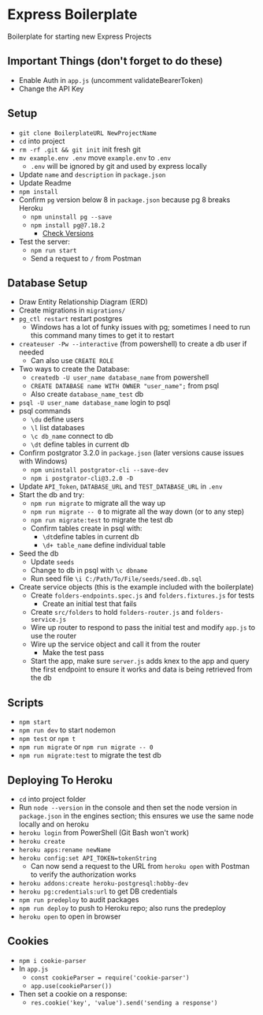 # Express Boilerplate

Boilerplate for starting new Express Projects

## Important Things (don't forget to do these)

- Enable Auth in `app.js` (uncomment validateBearerToken)
- Change the API Key

## Setup

- `git clone BoilerplateURL NewProjectName`
- `cd` into project
- `rm -rf .git && git init` init fresh git
- `mv example.env .env` move `example.env` to `.env`
  - `.env` will be ignored by git and used by express locally
- Update `name` and `description` in `package.json`
- Update Readme
- `npm install`
- Confirm `pg` version below 8 in `package.json` because pg 8 breaks Heroku
  - `npm uninstall pg --save`
  - `npm install pg@7.18.2`
    - [Check Versions](https://www.npmjs.com/package/pg)
- Test the server:
  - `npm run start`
  - Send a request to `/` from Postman

## Database Setup

- Draw Entity Relationship Diagram (ERD)
- Create migrations in `migrations/`
- `pg_ctl restart` restart postgres
  - Windows has a lot of funky issues with pg; sometimes I need to run this command many times to get it to restart
- `createuser -Pw --interactive` (from powershell) to create a db user if needed
  - Can also use `CREATE ROLE`
- Two ways to create the Database:
  - `createdb -U user_name database_name` from powershell
  - `CREATE DATABASE name WITH OWNER "user_name";` from psql
  - Also create `database_name_test` db
- `psql -U user_name database_name` login to psql
- psql commands
  - `\du` define users
  - `\l` list databases
  - `\c db_name` connect to db
  - `\dt` define tables in current db
- Confirm postgrator 3.2.0 in `package.json` (later versions cause issues with Windows)
  - `npm uninstall postgrator-cli --save-dev`
  - `npm i postgrator-cli@3.2.0 -D`
- Update `API_Token`, `DATABASE_URL` and `TEST_DATABASE_URL` in `.env`
- Start the db and try:
  - `npm run migrate` to migrate all the way up
  - `npm run migrate -- 0` to migrate all the way down (or to any step)
  - `npm run migrate:test` to migrate the test db
  - Confirm tables create in psql with:
    - `\dt`define tables in current db
    - `\d+ table_name` define individual table
- Seed the db
  - Update `seeds`
  - Change to db in psql with `\c dbname`
  - Run seed file `\i C:/Path/To/File/seeds/seed.db.sql`
- Create service objects (this is the example included with the boilerplate)
  - Create `folders-endpoints.spec.js` and `folders.fixtures.js` for tests
    - Create an initial test that fails
  - Create `src/folders` to hold `folders-router.js` and `folders-service.js`
  - Wire up router to respond to pass the initial test and modify `app.js` to use the router
  - Wire up the service object and call it from the router
    - Make the test pass
  - Start the app, make sure `server.js` adds knex to the app and query the first endpoint to ensure it works and data is being retrieved from the db

## Scripts

- `npm start`
- `npm run dev` to start nodemon
- `npm test` or `npm t`
- `npm run migrate` or `npm run migrate -- 0`
- `npm run migrate:test` to migrate the test db

## Deploying To Heroku

- `cd` into project folder
- Run `node --version` in the console and then set the node version in `package.json` in the engines section; this ensures we use the same node locally and on heroku
- `heroku login` from PowerShell (Git Bash won't work)
- `heroku create`
- `heroku apps:rename newName`
- `heroku config:set API_TOKEN=tokenString`
  - Can now send a request to the URL from `heroku open` with Postman to verify the authorization works
- `heroku addons:create heroku-postgresql:hobby-dev`
- `heroku pg:credentials:url` to get DB credentials
- `npm run predeploy` to audit packages
- `npm run deploy` to push to Heroku repo; also runs the predeploy
- `heroku open` to open in browser

## Cookies

- `npm i cookie-parser`
- In `app.js`
  - `const cookieParser = require('cookie-parser')`
  - `app.use(cookieParser())`
- Then set a cookie on a response:
  - `res.cookie('key', 'value').send('sending a response')`
